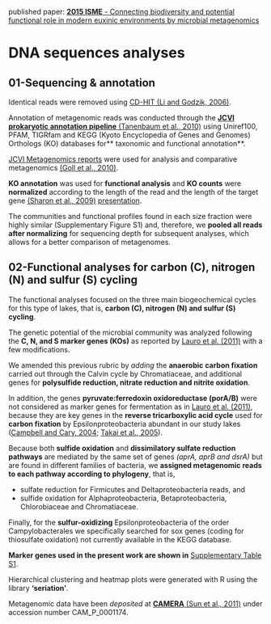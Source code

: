 published paper: [**2015 ISME** - Connecting biodiversity and potential functional role in modern euxinic environments by microbial metagenomics](https://www.nature.com/articles/ismej2014254)

# DNA sequences analyses

## 01-Sequencing  & annotation

Identical reads were removed using [CD-HIT (Li and Godzik, 2006)](https://academic.oup.com/bioinformatics/article/22/13/1658/194225).

Annotation of metagenomic reads was conducted through the [**JCVI prokaryotic annotation pipeline** (Tanenbaum et al., 2010)](http://standardsingenomics.org/content/2/2/229/) using Uniref100, PFAM, TIGRfam and KEGG (Kyoto Encyclopedia of Genes and Genomes) Orthologs (KO) databases for** taxonomic and functional annotation**.

[JCVI Metagenomics reports](http://jcvi.org/metarep) were used for analysis and comparative metagenomics [(Goll et al., 2010)](https://academic.oup.com/bioinformatics/article/26/20/2631/193509).

**KO annotation** was used for **functional analysis** and **KO counts** were **normalized** according to the length of the read and the length of the target gene [(Sharon et al., 2009)](https://link.springer.com/chapter/10.1007/978-3-642-02008-7_35) [presentation](https://pdfs.semanticscholar.org/presentation/50b5/a0d06bdc849b5f324c2326e6d0d9fe001345.pdf).

The communities and functional profiles found in each size fraction were highly similar (Supplementary Figure S1) and, therefore, we **pooled all reads after normalizing** for sequencing depth for subsequent analyses, which allows for a better comparison of metagenomes.

## 02-Functional analyses for carbon (C), nitrogen (N) and sulfur (S) cycling

The functional analyses focused on the three main biogeochemical cycles for this type of lakes, that is, **carbon (C), nitrogen (N) and sulfur (S) cycling**.

The genetic potential of the microbial community was analyzed following the **C, N, and S marker genes (KOs)** as reported by [Lauro et al. (2011)](https://www.nature.com/articles/ismej2010185) with a few modifications.

We amended this previous rubric by *adding* the **anaerobic carbon fixation** carried out through the Calvin cycle by Chromatiaceae, and additional genes for **polysulfide reduction, nitrate reduction and nitrite oxidation**.

In addition, the genes **pyruvate:ferredoxin oxidoreductase (porA/B)** were not considered as marker genes for fermentation as in [Lauro et al. (2011)](https://www.nature.com/articles/ismej2010185), because they are key genes in the **reverse tricarboxylic acid cycle** used for **carbon fixation** by Epsilonproteobacteria abundant in our study lakes ([Campbell and Cary, 2004](https://aem.asm.org/content/70/10/6282); [Takai et al., 2005](https://aem.asm.org/content/71/11/7310)).

Because both **sulfide oxidation** and **dissimilatory sulfate reduction pathways** are mediated by the same set of genes *(aprA, aprB and dsrA)* but are found in different families of bacteria, we **assigned metagenomic reads to each pathway according to phylogeny**, that is,
- sulfate reduction for Firmicutes and Deltaproteobacteria reads, and
- sulfide oxidation for Alphaproteobacteria, Betaproteobacteria, Chlorobiaceae and Chromatiaceae.

Finally, for the **sulfur-oxidizing** Epsilonproteobacteria of the order Campylobacterales we specifically searched for sox genes (coding for thiosulfate oxidation) not currently available in the KEGG database.

**Marker genes used in the present work are shown in** [Supplementary Table S1](https://media.nature.com/original/nature-assets/ismej/journal/v9/n7/extref/ismej2014254x2.pdf).

Hierarchical clustering and heatmap plots were generated with R using the library **‘seriation’**.

Metagenomic data have been *deposited* at [**CAMERA** (Sun et al., 2011)](https://academic.oup.com/nar/article/39/suppl_1/D546/2506708) under accession number CAM_P_0001174.
